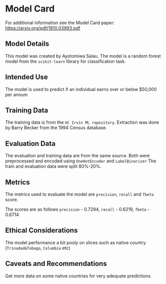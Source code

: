 # Model Card

For additional information see the Model Card paper: https://arxiv.org/pdf/1810.03993.pdf

## Model Details
This model was created by Ayotomiwa Salau. The model is a random forest model from the `scikit-learn` library for classification task.

## Intended Use
The model is used to predict if an individual earns over or below $50,000 per annum

## Training Data
The training data is from the `UC Irvin ML repository`. Extraction was done by Barry Becker from the 1994 Census database. 

## Evaluation Data
The evaluation and training data are from the same source. Both were preprocessed and encoded using `OneHotEncoder` and `LabelBinarizer`
The train and evaluation data were split 80%-20%. 

## Metrics
The metrics used to evaluate the model are `precision`, `recall` and `fbeta` score.

The scores are as follows
`precision` - 0.7294, `recall` - 0.6219, `fbeta` - 0.6714

## Ethical Considerations
The model performance a bit pooly on slices such as native country (`Trinadad&Tobago`, `Columbia` etc)

## Caveats and Recommendations

Get more data on some native countries for very adequate predictions.
